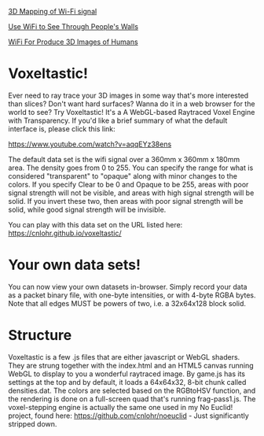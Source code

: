 <a href="https://www.classichotspot.com/blog/3d-mapping-of-wi-fi-signal/">3D Mapping of Wi-Fi signal</a>

<a href="https://www.popularmechanics.com/technology/security/a42575068/scientists-use-wifi-to-see-through-walls/">Use WiFi to See Through People's Walls</a>

<a href="https://vpnoverview.com/news/wifi-routers-used-to-produce-3d-images-of-humans/">WiFi For Produce 3D Images of Humans</a>



# Voxeltastic!

Ever need to ray trace your 3D images in some way that's more interested than slices?  Don't want hard surfaces?  Wanna do it in a web browser for the world to see?  Try Voxeltastic!  It's a A WebGL-based Raytraced Voxel Engine with Transparency.  If you'd like a brief summary of what the default interface is, please click this link:

https://www.youtube.com/watch?v=aqqEYz38ens

The default data set is the wifi signal over a 360mm x 360mm x 180mm area.  The density goes from 0 to 255.  You can specify the range for what is considered "transparent" to "opaque" along with minor changes to the colors.  If you specify Clear to be 0 and Opaque to be 255, areas with poor signal strength will not be visible, and areas with high signal strength will be solid.  If you invert these two, then areas with poor signal strength will be solid, while good signal strength will be invisible.

You can play with this data set on the URL listed here: https://cnlohr.github.io/voxeltastic/

# Your own data sets!

You can now view your own datasets in-browser.  Simply record your data as a packet binary file, with one-byte intensities, or with 4-byte RGBA bytes.  Note that all edges MUST be powers of two, i.e. a 32x64x128 block solid.

# Structure

Voxeltastic is a few .js files that are either javascript or WebGL shaders.  They are strung together with the index.html and an HTML5 canvas running WebGL to display to you a wonderful raytraced image.  By game.js has its settings at the top and by default, it loads a 64x64x32, 8-bit chunk called densities.dat.  The colors are selected based on the RGBtoHSV function, and the rendering is done on a full-screen quad that's running frag-pass1.js.  The voxel-stepping engine is actually the same one used in my No Euclid! project, found here: https://github.com/cnlohr/noeuclid - Just significantly stripped down.
